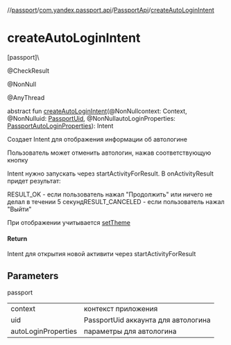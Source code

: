 //[passport](../../../index.md)/[com.yandex.passport.api](../index.md)/[PassportApi](index.md)/[createAutoLoginIntent](create-auto-login-intent.md)

# createAutoLoginIntent

[passport]\

@CheckResult

@NonNull

@AnyThread

abstract fun [createAutoLoginIntent](create-auto-login-intent.md)(@NonNullcontext: Context, @NonNulluid: [PassportUid](../-passport-uid/index.md), @NonNullautoLoginProperties: [PassportAutoLoginProperties](../-passport-auto-login-properties/index.md)): Intent

 Создает Intent для отображения информации об автологине 

 Пользователь может отменить автологин, нажав соответствующую кнопку 

 Intent нужно запускать через startActivityForResult. В onActivityResult придет результат: 

RESULT_OK - если пользователь нажал &quot;Продолжить&quot; или ничего не делал в течении 5 секундRESULT_CANCELED - если пользователь нажал &quot;Выйти&quot;

 При отображении учитывается [setTheme](../../../../passport/passport/com.yandex.passport.api/-passport-auto-login-properties/-builder/set-theme.md)

#### Return

Intent для открытия новой активити через startActivityForResult

## Parameters

passport

| | |
|---|---|
| context | контекст приложения |
| uid | PassportUid аккаунта для автологина |
| autoLoginProperties | параметры для автологина |
